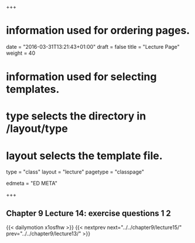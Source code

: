 +++
# information used for ordering pages.
date = "2016-03-31T13:21:43+01:00"
draft = false
title = "Lecture Page"
weight = 40

# information used for selecting templates.
# type selects the directory in /layout/type
# layout selects the template file.

type   = "class"
layout = "lecture"
pagetype = "classpage"





edmeta = "ED META"

+++
## Chapter 9 Lecture 14: exercise questions 1 2
{{< dailymotion x1osfhw >}}
{{< nextprev next="../../chapter9/lecture15/"     prev="../../chapter9/lecture13/"  >}}

